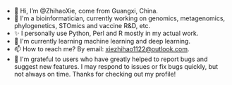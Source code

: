 - 👋 Hi, I’m @ZhihaoXie, come from Guangxi, China.
- 👀 I'm a bioinformatician, currently working on genomics, metagenomics, phylogenetics, STOmics and vaccine R&D, etc. 
- ✨ I personally use Python, Perl and R mostly in my actual work.
- 🌱 I'm currently learning machine learning and deep learning.
- 📫 How to reach me? By email: xiezhihao1122@outlook.com.
- 💞️ I'm grateful to users who have greatly helped to report bugs and suggest new features. I may respond to issues or fix bugs quickly, but not always on time. Thanks for checking out my profile!
